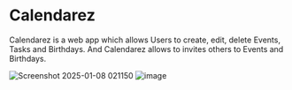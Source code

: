 # Calendarez
Calendarez is a web app which allows Users to create, edit, delete Events, Tasks and Birthdays. And Calendarez allows to invites others to Events and Birthdays.

![Screenshot 2025-01-08 021150](https://github.com/user-attachments/assets/593971ef-f70f-42dc-b5e3-5ed212ac68e7)
![image](https://github.com/user-attachments/assets/c71f1dee-ff9d-454f-8b00-781d6c4ed7a5)
